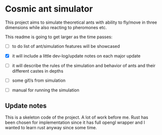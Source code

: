# Cosmic ant simulator

This project aims to simulate theoretical ants with ability to fly/move in three dimensions while also reacting to pheromones etc.

This readme is going to get larger as the time passes:
* [ ] to do list of ant/simulation features will be showcased
* [x] it will include a little dev-log/update notes on each major update
* [ ] it will describe the rules of the simulation and behavior of ants and their different castes in depths
* [ ] some gif/s from simulation
* [ ] manual for running the simulation


## Update notes
This is a skeleton code of the project. A lot of work before me. Rust has been chosen for implementation since it has full opengl wrapper and I wanted to learn rust anyway since some time. 
